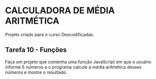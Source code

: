 # CALCULADORA DE MÉDIA ARITMÉTICA
Projeto criado para o curso Descodificadas.

##                     Tarefa 10 - Funções

Faça um projeto que contenha uma função JavaScript em que o usuário informe 5 números e o programa calcule a média aritmética desses números e mostre o resultado.
